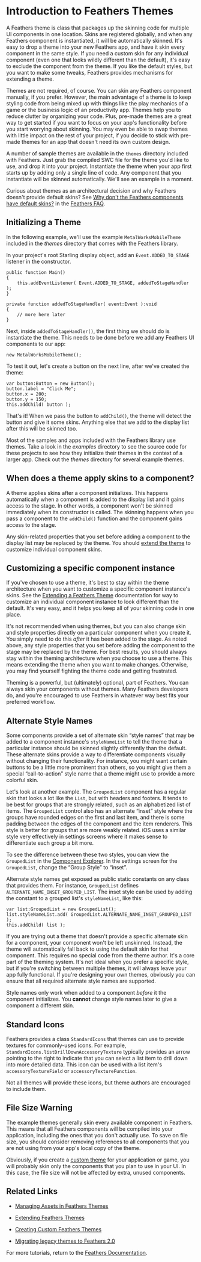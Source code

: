 # Introduction to Feathers Themes

A Feathers theme is class that packages up the skinning code for multiple UI components in one location. Skins are registered globally, and when any Feathers component is instantiated, it will be automatically skinned. It's easy to drop a theme into your new Feathers app, and have it skin every component in the same style. If you need a custom skin for any individual component (even one that looks wildly different than the default), it's easy to exclude the component from the theme. If you like the default styles, but you want to make some tweaks, Feathers provides mechanisms for extending a theme.

Themes are not required, of course. You can skin any Feathers component manually, if you prefer. However, the main advantage of a theme is to keep styling code from being mixed up with things like the play mechanics of a game or the business logic of an productivity app. Themes help you to reduce clutter by organizing your code. Plus, pre-made themes are a great way to get started if you want to focus on your app's functionality before you start worrying about skinning. You may even be able to swap themes with little impact on the rest of your project, if you decide to stick with pre-made themes for an app that doesn't need its own custom design.

A number of sample themes are available in the `themes` directory included with Feathers. Just grab the compiled SWC file for the theme you'd like to use, and drop it into your project. Instantiate the theme when your app first starts up by adding only a single line of code. Any component that you instantiate will be skinned automatically. We'll see an example in a moment.

Curious about themes as an architectural decision and why Feathers doesn't provide default skins? See [Why don't the Feathers components have default skins?](http://wiki.starling-framework.org/feathers/faq?&#why_don_t_the_feathers_components_have_default_skins) in the [Feathers FAQ](http://wiki.starling-framework.org/feathers/faq).

## Initializing a Theme

In the following example, we'll use the example `MetalWorksMobileTheme` included in the *themes* directory that comes with the Feathers library.

In your project's root Starling display object, add an `Event.ADDED_TO_STAGE` listener in the constructor.

``` code
public function Main()
{
    this.addEventListener( Event.ADDED_TO_STAGE, addedToStageHandler );
}
 
private function addedToStageHandler( event:Event ):void
{
    // more here later
}
```

Next, inside `addedToStageHandler()`, the first thing we should do is instantiate the theme. This needs to be done before we add any Feathers UI components to our app:

``` code
new MetalWorksMobileTheme();
```

To test it out, let's create a button on the next line, after we've created the theme:

``` code
var button:Button = new Button();
button.label = "Click Me";
button.x = 200;
button.y = 150;
this.addChild( button );
```

That's it! When we pass the button to `addChild()`, the theme will detect the button and give it some skins. Anything else that we add to the display list after this will be skinned too.

Most of the samples and apps included with the Feathers library use themes. Take a look in the *examples* directory to see the source code for these projects to see how they initialize their themes in the context of a larger app. Check out the *themes* directory for several example themes.

## When does a theme apply skins to a component?

A theme applies skins after a component initializes. This happens automatically when a component is added to the display list and it gains access to the stage. In other words, a component won't be skinned immediately when its constructor is called. The skinning happens when you pass a component to the `addChild()` function and the component gains access to the stage.

Any skin-related properties that you set before adding a component to the display list may be replaced by the theme. You should [extend the theme](extending-themes.html) to customize individual component skins.

## Customizing a specific component instance

If you've chosen to use a theme, it's best to stay within the theme architecture when you want to customize a specific component instance's skins. See the [Extending a Feathers Theme](extending-themes.html) documentation for way to customize an individual component instance to look different than the default. It's very easy, and it helps you keep all of your skinning code in one place.

It's not recommended when using themes, but you can also change skin and style properties directly on a particular component when you create it. You simply need to do this *after* it has been added to the stage. As noted above, any style properties that you set before adding the component to the stage may be replaced by the theme. For best results, you should always stay within the theming architecture when you choose to use a theme. This means extending the theme when you want to make changes. Otherwise, you may find yourself fighting the theme code and getting frustrated.

Theming is a powerful, but (ultimately) optional, part of Feathers. You can always skin your components without themes. Many Feathers developers do, and you're encouraged to use Feathers in whatever way best fits your preferred workflow.

## Alternate Style Names

Some components provide a set of alternate skin “style names” that may be added to a component instance's `styleNameList` to tell the theme that a particular instance should be skinned slightly differently than the default. These alternate skins provide a way to differentiate components visually without changing their functionality. For instance, you might want certain buttons to be a little more prominent than others, so you might give them a special “call-to-action” style name that a theme might use to provide a more colorful skin.

Let's look at another example. The `GroupedList` component has a regular skin that looks a lot like the `List`, but with headers and footers. It tends to be best for groups that are strongly related, such as an alphabetized list of items. The `GroupedList` control also has an alternate “inset” style where the groups have rounded edges on the first and last item, and there is some padding between the edges of the component and the item renderers. This style is better for groups that are more weakly related. iOS uses a similar style very effectively in settings screens where it makes sense to differentiate each group a bit more.

To see the difference between these two styles, you can view the `GroupedList` in the [Component Explorer](http://feathersui.com/examples/components-explorer/). In the settings screen for the `GroupedList`, change the “Group Style” to “inset”.

Alternate style names get exposed as public static constants on any class that provides them. For instance, `GroupedList` defines `ALTERNATE_NAME_INSET_GROUPED_LIST`. The inset style can be used by adding the constant to a grouped list's `styleNameList`, like this:

``` code
var list:GroupedList = new GroupedList();
list.styleNameList.add( GroupedList.ALTERNATE_NAME_INSET_GROUPED_LIST );
this.addChild( list );
```

If you are trying out a theme that doesn't provide a specific alternate skin for a component, your component won't be left unskinned. Instead, the theme will automatically fall back to using the default skin for that component. This requires no special code from the theme author. It's a core part of the theming system. It's not ideal when you prefer a specific style, but if you're switching between multiple themes, it will always leave your app fully functional. If you're designing your own themes, obviously you can ensure that all required alternate style names are supported.

Style names only work when added to a component *before* it the component initializes. You **cannot** change style names later to give a component a different skin.

## Standard Icons

Feathers provides a class `StandardIcons` that themes can use to provide textures for commonly-used icons. For example, `StandardIcons.listDrillDownAccessoryTexture` typically provides an arrow pointing to the right to indicate that you can select a list item to drill down into more detailed data. This icon can be used with a list item's `accessoryTextureField` or `accessoryTextureFunction`.

Not all themes will provide these icons, but theme authors are encouraged to include them.

## File Size Warning

The example themes generally skin every available component in Feathers. This means that all Feathers components will be compiled into your application, including the ones that you don't actually use. To save on file size, you should consider removing references to all components that you are not using from your app's local copy of the theme.

Obviously, if you create a [custom theme](custom-themes.html) for your application or game, you will probably skin only the components that you plan to use in your UI. In this case, the file size will not be affected by extra, unused components.

## Related Links

-   [Managing Assets in Feathers Themes](theme-assets.html)

-   [Extending Feathers Themes](extending-themes.html)

-   [Creating Custom Feathers Themes](custom-themes.html)

-   [Migrating legacy themes to Feathers 2.0](migrating-themes.html)

For more tutorials, return to the [Feathers Documentation](start.html).


